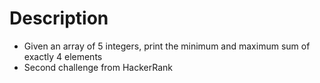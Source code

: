 # Description

- Given an array of 5 integers, print the minimum and maximum sum of exactly 4 elements
- Second challenge from HackerRank
